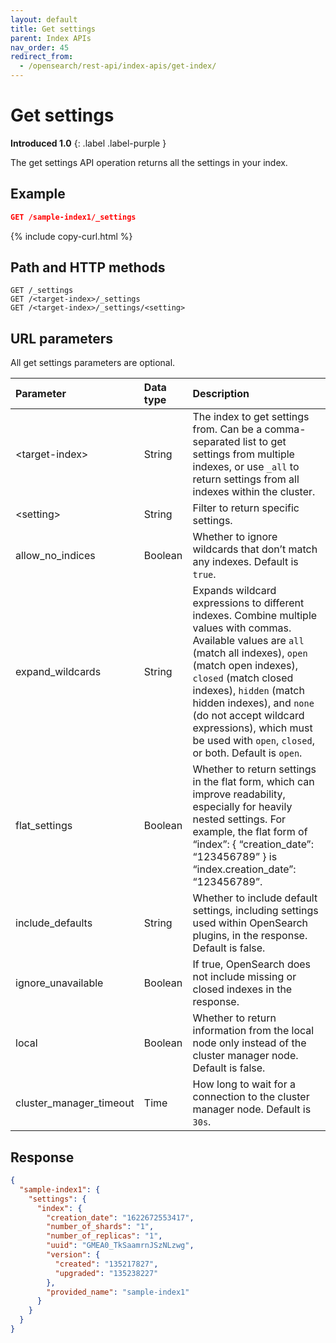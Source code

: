 ```yaml
---
layout: default
title: Get settings
parent: Index APIs
nav_order: 45
redirect_from:
  - /opensearch/rest-api/index-apis/get-index/
---
```


# Get settings

**Introduced 1.0**
{: .label .label-purple }

The get settings API operation returns all the settings in your index.

## Example

```json
GET /sample-index1/_settings
```

{% include copy-curl.html %}

## Path and HTTP methods

```
GET /_settings
GET /<target-index>/_settings
GET /<target-index>/_settings/<setting>
```

## URL parameters

All get settings parameters are optional.

| Parameter               | Data type | Description                                                                                                                                                                                                                                                                                                                                                   |
| :---------------------- | :-------- | :------------------------------------------------------------------------------------------------------------------------------------------------------------------------------------------------------------------------------------------------------------------------------------------------------------------------------------------------------------ |
| &lt;target-index&gt;    | String    | The index to get settings from. Can be a comma-separated list to get settings from multiple indexes, or use `_all` to return settings from all indexes within the cluster.                                                                                                                                                                                    |
| &lt;setting&gt;         | String    | Filter to return specific settings.                                                                                                                                                                                                                                                                                                                           |
| allow_no_indices        | Boolean   | Whether to ignore wildcards that don’t match any indexes. Default is `true`.                                                                                                                                                                                                                                                                                  |
| expand_wildcards        | String    | Expands wildcard expressions to different indexes. Combine multiple values with commas. Available values are `all` (match all indexes), `open` (match open indexes), `closed` (match closed indexes), `hidden` (match hidden indexes), and `none` (do not accept wildcard expressions), which must be used with `open`, `closed`, or both. Default is `open`. |
| flat_settings           | Boolean   | Whether to return settings in the flat form, which can improve readability, especially for heavily nested settings. For example, the flat form of “index”: { “creation_date”: “123456789” } is “index.creation_date”: “123456789”.                                                                                                                            |
| include_defaults        | String    | Whether to include default settings, including settings used within OpenSearch plugins, in the response. Default is false.                                                                                                                                                                                                                                    |
| ignore_unavailable      | Boolean   | If true, OpenSearch does not include missing or closed indexes in the response.                                                                                                                                                                                                                                                                               |
| local                   | Boolean   | Whether to return information from the local node only instead of the cluster manager node. Default is false.                                                                                                                                                                                                                                                 |
| cluster_manager_timeout | Time      | How long to wait for a connection to the cluster manager node. Default is `30s`.                                                                                                                                                                                                                                                                              |

## Response

```json
{
  "sample-index1": {
    "settings": {
      "index": {
        "creation_date": "1622672553417",
        "number_of_shards": "1",
        "number_of_replicas": "1",
        "uuid": "GMEA0_TkSaamrnJSzNLzwg",
        "version": {
          "created": "135217827",
          "upgraded": "135238227"
        },
        "provided_name": "sample-index1"
      }
    }
  }
}
```
